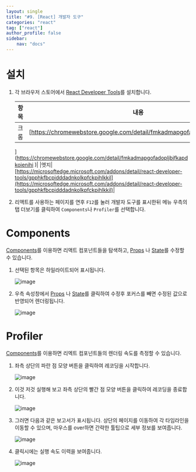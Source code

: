 ```yaml
---
layout: single
title: "#9. [React] 개발자 도구"
categories: "react"
tag: ["react"]
author_profile: false
sidebar: 
    nav: "docs"
---
```


# 설치


1. 각 브라우저 스토어에서 [React Developer Tools](??)를 설치합니다.

    |항목|내용|
    |--|--|
    |크롬|[https://chromewebstore.google.com/detail/fmkadmapgofadopljbjfkapdkoienihi
    ](https://chromewebstore.google.com/detail/fmkadmapgofadopljbjfkapdkoienihi
    )|
    |엣지|[https://microsoftedge.microsoft.com/addons/detail/react-developer-tools/gpphkfbcpidddadnkolkpfckpihlkkil](https://microsoftedge.microsoft.com/addons/detail/react-developer-tools/gpphkfbcpidddadnkolkpfckpihlkkil)|


2. 리액트를 사용하는 페이지를 연후 `F12`를 눌러 개발자 도구를 표시한뒤 메뉴 우측의 탭 더보기를 클릭하여 `Components`나 `Profiler`를 선택합니다.

# Components

[Components](??)를 이용하면 리액트 컴포넌트들을 탐색하고, [Props](https://tango1202.github.io/react/react-basic/#props) 나 [State](https://tango1202.github.io/react/react-basic/#state)를 수정할 수 있습니다.

1. 선택된 항목은 하일라이트되어 표시됩니다.

    ![image](https://github.com/tango1202/tango1202.github.io/assets/133472501/e3d2d991-ff02-4c8e-93f4-427028e2fb4e)

2. 우측 속성창에서 [Props](https://tango1202.github.io/react/react-basic/#props) 나 [State](https://tango1202.github.io/react/react-basic/#state)를 클릭하여 수정후 포커스를 빼면 수정된 값으로 반영되어 렌더링됩니다.

    ![image](https://github.com/tango1202/tango1202.github.io/assets/133472501/442bbd26-5384-4dca-be41-05d99e284892)

# Profiler

[Components](??)를 이용하면 리엑트 컴포넌트들의 렌더링 속도를 측정할 수 있습니다.

1. 좌측 상단의 파란 점 모양 버튼을 클릭하여 레코딩을 시작합니다.

    ![image](https://github.com/tango1202/tango1202.github.io/assets/133472501/f8f8ff66-b14f-46e4-9ec3-34aa217151cc)

2. 이것 저것 실행해 보고 좌측 상단의 빨간 점 모양 버튼을 클릭하여 레코딩을 종료합니다.
    
    ![image](https://github.com/tango1202/tango1202.github.io/assets/133472501/3332ddc5-e8d2-48ba-8b5a-5b98f2ddcc17)

3. 그러면 다음과 같은 보고서가 표시됩니다. 상단의 페이지를 이동하여 각 타임라인을 이동할 수 있으며, 마우스를 over하면 간략한 툴팁으로 세부 정보를 보여줍니다. 

    ![image](https://github.com/tango1202/tango1202.github.io/assets/133472501/fdbfdc10-4fa6-4dec-b754-d38ddaf310aa)

4. 클릭시에는 실행 속도 이력을 보여줍니다.

    ![image](https://github.com/tango1202/tango1202.github.io/assets/133472501/cea3babe-16e2-41e3-a41b-9efa752e43dd)
